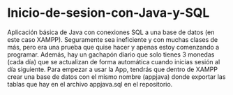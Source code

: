 # Inicio-de-sesion-con-Java-y-SQL
Aplicación básica de Java con conexiones SQL a una base de datos (en este caso XAMPP). Seguramente sea ineficiente y con muchas clases de más, 
pero era una prueba que quise hacer y apenas estoy comenzando a programar. Además, hay un gachapón diario que solo tienes 3 monedas (cada día) que se
actualizan de forma automática cuando inicias sesión al día siguiente.
Para empezar a usar la App, tendrás que dentro de XAMPP crear una base de datos con el mismo nombre (appjava) donde exportar las tablas que hay en el archivo appjava.sql en el repositorio.
